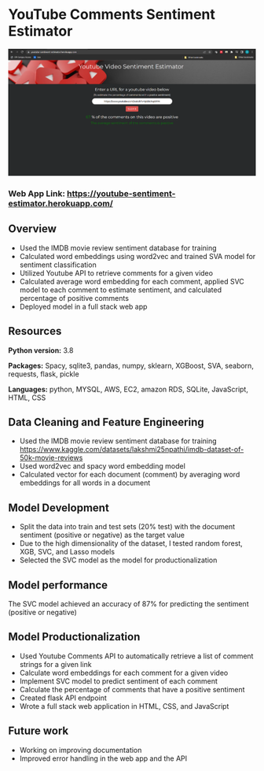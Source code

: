# YouTube Comments Sentiment Estimator

<p align="center">
  <img src="readme_images/homepage.png" width="600" >
</p>

### Web App Link: https://youtube-sentiment-estimator.herokuapp.com/

## Overview
* Used the IMDB movie review sentiment database for training 
* Calculated word embeddings using word2vec and trained SVA model for sentiment classification
* Utilized Youtube API to retrieve comments for a given video
* Calculated average word embedding for each comment, applied SVC model to each comment to estimate sentiment, and calculated percentage of positive comments
* Deployed model in a full stack web app

## Resources
**Python version:** 3.8

**Packages:** Spacy, sqlite3, pandas, numpy, sklearn, XGBoost, SVA, seaborn, requests, flask, pickle

**Languages:** python, MYSQL, AWS, EC2, amazon RDS, SQLite, JavaScript, HTML, CSS

## Data Cleaning and Feature Engineering
* Used the IMDB movie review sentiment database for training 
https://www.kaggle.com/datasets/lakshmi25npathi/imdb-dataset-of-50k-movie-reviews 
* Used word2vec and spacy word embedding model
* Calculated vector for each document (comment) by averaging word embeddings for all words in a document
 
## Model Development
* Split the data into train and test sets (20% test) with the document sentiment (positive or negative) as the target value
* Due to the high dimensionality of the dataset, I tested random forest, XGB, SVC, and Lasso models 
* Selected the SVC model as the model for productionalization
  
## Model performance
The SVC model achieved an accuracy of 87% for predicting the sentiment (positive or negative)

## Model Productionalization

* Used Youtube Comments API to automatically retrieve a list of comment strings for a given link
* Calculate word embeddings for each comment for a given video
* Implement SVC model to predict sentiment of each comment
* Calculate the percentage of comments that have a positive sentiment
* Created flask API endpoint 
* Wrote a full stack web application in HTML, CSS, and JavaScript 

## Future work
* Working on improving documentation
* Improved error handling in the web app and the API

